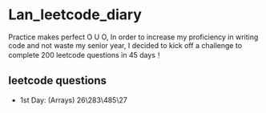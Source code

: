 # Lan_leetcode_diary
Practice makes perfect
O U O, In order to increase my proficiency in writing code and not waste my senior year, I decided to kick off a challenge to complete 200 leetcode questions in 45 days！
## leetcode questions
- 1st Day: (Arrays) 26\283\485\27
